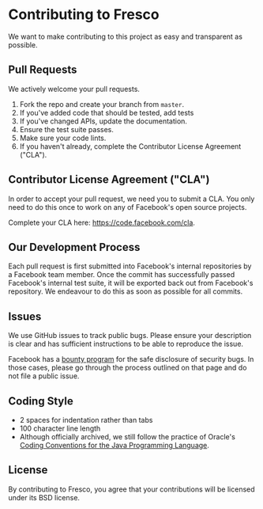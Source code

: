 # Contributing to Fresco
We want to make contributing to this project as easy and transparent as
possible.

## Pull Requests
We actively welcome your pull requests.

1. Fork the repo and create your branch from `master`. 
2. If you've added code that should be tested, add tests
3. If you've changed APIs, update the documentation. 
4. Ensure the test suite passes. 
5. Make sure your code lints. 
6. If you haven't already, complete the Contributor License Agreement ("CLA").

## Contributor License Agreement ("CLA")
In order to accept your pull request, we need you to submit a CLA. You only need
to do this once to work on any of Facebook's open source projects.

Complete your CLA here: <https://code.facebook.com/cla>.

## Our Development Process
Each pull request is first submitted into Facebook's internal repositories by a
Facebook team member. Once the commit has successfully passed Facebook's internal
test suite, it will be exported back out from Facebook's repository. We endeavour
to do this as soon as possible for all commits.

## Issues  
We use GitHub issues to track public bugs. Please ensure your description is
clear and has sufficient instructions to be able to reproduce the issue.

Facebook has a [bounty program](https://www.facebook.com/whitehat/) for the safe
disclosure of security bugs. In those cases, please go through the process
outlined on that page and do not file a public issue.

## Coding Style  
* 2 spaces for indentation rather than tabs
* 100 character line length
* Although officially archived, we still follow the practice of Oracle's 
[Coding Conventions for the Java Programming Language](http://www.oracle.com/technetwork/java/javase/documentation/codeconvtoc-136057.html).

## License
By contributing to Fresco, you agree that your contributions will be licensed
under its BSD license.
